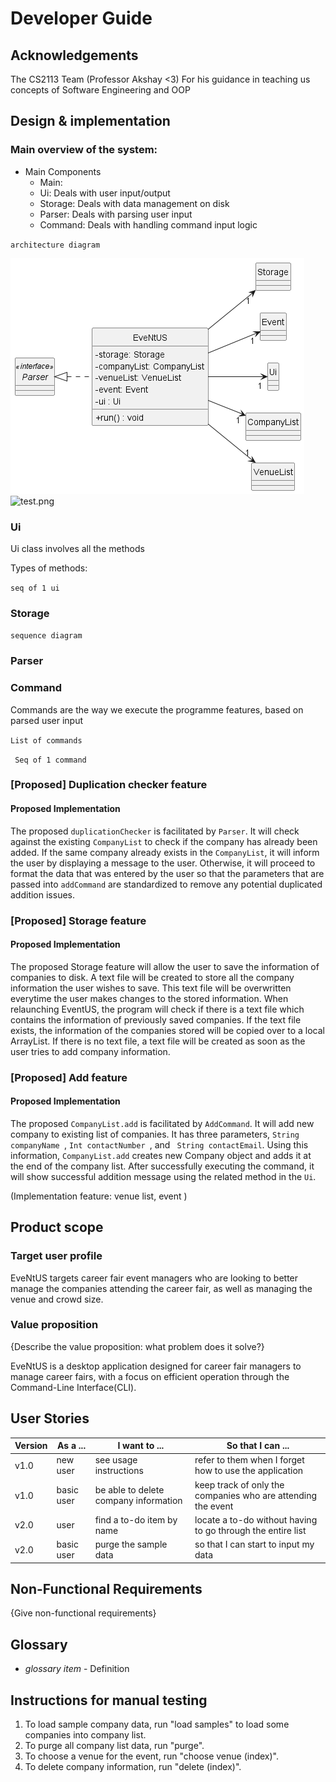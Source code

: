 # Developer Guide

## Acknowledgements

The CS2113 Team (Professor Akshay <3) For his guidance in teaching us concepts of Software Engineering and OOP

## Design & implementation

### Main overview of the system:

* Main Components
  * Main: 
  * Ui: Deals with user input/output
  * Storage: Deals with data management on disk
  * Parser: Deals with parsing user input
  * Command: Deals with handling command input logic

<code>architecture diagram</code>

![eventus.png](UML%2FImage%2Feventus.png)
![test.png](UML%2FImage%2Ftest.png)

### Ui 

Ui class involves all the methods

Types of methods:

<code>seq of 1 ui</code>


### Storage


<code>sequence diagram</code>

### Parser



### Command

Commands are the way we execute the programme features, based on parsed user input

<code>List of commands</code>

<code> Seq of 1 command</code>

### [Proposed] Duplication checker feature
#### Proposed Implementation
The proposed <code>duplicationChecker</code> is facilitated by <code>Parser</code>. It will check against the existing
<code>CompanyList</code> to check if the company has already been added. If the same company already exists in the
<code>CompanyList</code>, it will inform the user by displaying a message to the user. Otherwise, it will proceed to 
format the data that was entered by the user so that the parameters that are passed into <code>addCommand</code> are
standardized to remove any potential duplicated addition issues.

### [Proposed] Storage feature
#### Proposed Implementation
The proposed Storage feature will allow the user to save the information of companies to disk. A text file will be 
created to store all the company information the user wishes to save. This text file will be overwritten everytime the 
user makes changes to the stored information. When relaunching EventUS, the program will check if there is a text file 
which contains the information of previously saved companies. If the text file exists, the information of the companies 
stored will be copied over to a local ArrayList. If there is no text file, a text file will be created as soon as the 
user tries to add company information.

### [Proposed] Add feature
#### Proposed Implementation
The proposed <code>CompanyList.add</code> is facilitated by <code>AddCommand</code>. It will add new company to existing 
list of companies. It has three parameters, <code>String companyName </code>, <code>Int contactNumber </code>, and <code>
String contactEmail</code>. Using this information, <code>CompanyList.add</code> creates new Company object and adds it 
at the end of the company list. After successfully executing the command, it will show successful addition message using
the related method in the <code>Ui</code>.

(Implementation feature: venue list, event )

## Product scope
### Target user profile

EveNtUS targets career fair event managers who are looking to better manage the companies attending the career fair, as well as managing the venue and crowd size. 

### Value proposition

{Describe the value proposition: what problem does it solve?}

EveNtUS is a desktop application designed for career fair managers to manage career fairs, with a focus on efficient operation through the Command-Line Interface(CLI).


## User Stories

| Version | As a ...   | I want to ...                         | So that I can ...                                            |
|---------|------------|---------------------------------------|--------------------------------------------------------------|
| v1.0    | new user   | see usage instructions                | refer to them when I forget how to use the application       |
| v1.0    | basic user | be able to delete company information | keep track of only the companies who are attending the event |
| v2.0    | user       | find a to-do item by name             | locate a to-do without having to go through the entire list  |
| v2.0    | basic user | purge the sample data                 | so that I can start to input my data                         |


## Non-Functional Requirements

{Give non-functional requirements}

## Glossary

* *glossary item* - Definition

## Instructions for manual testing

1. To load sample company data, run "load samples" to load some companies into company list. 
2. To purge all company list data, run "purge".
3. To choose a venue for the event, run "choose venue (index)".
4. To delete company information, run "delete (index)".